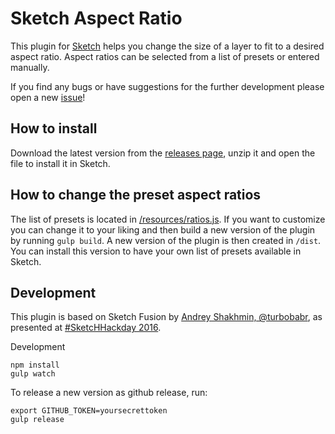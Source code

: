 # Sketch Aspect Ratio

This plugin for [Sketch](https://www.sketchapp.com) helps you change the size of a layer to fit to a desired aspect ratio. Aspect ratios can be selected from a list of presets or entered manually.

If you find any bugs or have suggestions for the further development please open a new [issue](https://github.com/preciousforever/sketch-aspect-ratio/issues)!

## How to install

Download the latest version from the [releases page](https://github.com/preciousforever/sketch-aspect-ratio/releases), unzip it and open the file to install it in Sketch.

## How to change the preset aspect ratios

The list of presets is located in [/resources/ratios.js](/resources/ratios.js). If you want to customize you can change it to your liking and then build a new version of the plugin by running `gulp build`. A new version of the plugin is then created in `/dist`. You can install this version to have your own list of presets available in Sketch.

## Development

This plugin is based on Sketch Fusion by [Andrey Shakhmin, @turbobabr](https://github.com/turbobabr), as presented at [#SketcHHackday 2016](http://designtoolshackday.com).

Development

```
npm install
gulp watch
```

To release a new version as github release, run:

```
export GITHUB_TOKEN=yoursecrettoken
gulp release
```
